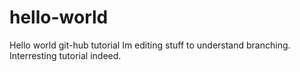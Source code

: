 # hello-world
Hello world git-hub tutorial
Im editing stuff to understand branching. Interresting tutorial indeed. 
